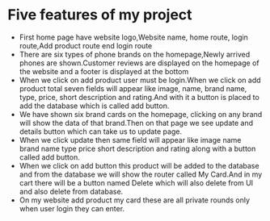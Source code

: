 # Five features of my project

* First home page have website logo,Website name, home route, login route,Add product route end login route
* There are six types of phone brands on the homepage,Newly arrived phones are shown.Customer reviews are displayed on the homepage of the website and a footer is displayed at the bottom
* When we click on add product user must be login.When we click on add product total seven fields will appear like image, name, brand name, type, price, short description and rating.And with it a button is placed to add the database which is called add button.
* We have shown six brand cards on the homepage, clicking on any brand will show the data of that brand.Then on that page we see update and details button which can take us to update page.
* When we click update then same  field will appear like image name brand name type price short description and rating along with a button called add button.
* When we click on add button this product will be added to the database and from the database we will show the router called My Card.And in my cart there will be a button named Delete which will also delete from UI and also delete from database.
* On my website add product my card these are all private rounds only when user login they can enter.
